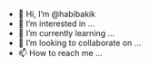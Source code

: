 - 👋 Hi, I’m @habibakik
- 👀 I’m interested in ...
- 🌱 I’m currently learning ...
- 💞️ I’m looking to collaborate on ...
- 📫 How to reach me ...

<!---
habibakik/habibakik is a ✨ special ✨ repository because its `README.md` (this file) appears on your GitHub profile.
You can click the Preview link to take a look at your changes.
--->
